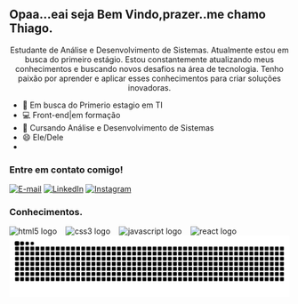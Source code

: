 ## Opaa...eai seja Bem Vindo,prazer..me chamo Thiago.

<p align="center">Estudante de Análise e Desenvolvimento de Sistemas. Atualmente estou em busca do primeiro estágio.
Estou constantemente atualizando meus conhecimentos e buscando novos desafios na área de tecnologia. Tenho paixão por aprender e aplicar esses conhecimentos para criar soluções inovadoras.

- 🔭  Em busca do Primerio estagio em TI
- 💻 Front-end|em formação
- 🌱 Cursando Análise e Desenvolvimento de Sistemas
- 😄 Ele/Dele
-  
<h3 align="left">Entre em contato comigo!</h3>

[![E-mail](https://img.shields.io/badge/-Email-000?style=for-the-badge&logo=microsoft-outlook&logoColor=FF00F6&color:FFF)](mailto:thiagoleandro0422@gmail.com)
[![LinkedIn](https://img.shields.io/badge/-LinkedIn-000?style=for-the-badge&logo=linkedin&logoColor=FF00F6&color:FFF)](https://www.linkedin.com/in/thiagoeandroytt)
[![Instagram](https://img.shields.io/badge/-Instagram-000?style=for-the-badge&logo=instagram&logoColor=FF00F6&color:FFF)](https://www.instagram.com/__thiagoleandro?igsh=MThyMnFubW1xOTlkdQ==)

<h3 align="left">Conhecimentos.</h3>

<div align="left">
  <img src="https://cdn.jsdelivr.net/gh/devicons/devicon/icons/html5/html5-original.svg" height="25" alt="html5 logo"  />
  <img width="8" />
  <img src="https://cdn.jsdelivr.net/gh/devicons/devicon/icons/css3/css3-original.svg" height="25" alt="css3 logo"  />
  <img width="8" />
  <img src="https://cdn.jsdelivr.net/gh/devicons/devicon/icons/javascript/javascript-plain.svg" height="25" alt="javascript logo"  />
  <img width="8" />
  <img src="https://cdn.jsdelivr.net/gh/devicons/devicon/icons/react/react-original.svg" height="25" alt="react logo"  />
  <img width="8" />
</div>

<picture align="center">
  <source media="(prefers-color-scheme: dark)" srcset="https://raw.githubusercontent.com/Thiagoleandroytt/Thiagoleandroytt/output/github-contribution-grid-snake-dark.svg">
  <source media="(prefers-color-scheme: light)" srcset="https://raw.githubusercontent.com/Thiagoleandroytt/Thiagoleandroytt/output/github-contribution-grid-snake-dark.svg">
  <img align="center" alt="github contribution grid snake animation" src="https://raw.githubusercontent.com/Thiagoleandroytt/Thiagoleandroytt/output/github-contribution-grid-snake.svg">
</picture>
